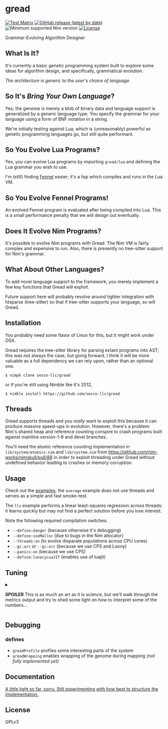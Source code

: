 # gread

[![Test Matrix](https://github.com/disruptek/gread/workflows/CI/badge.svg)](https://github.com/disruptek/gread/actions?query=workflow%3ACI)
[![GitHub release (latest by date)](https://img.shields.io/github/v/release/disruptek/gread?style=flat)](https://github.com/disruptek/gread/releases/latest)
![Minimum supported Nim version](https://img.shields.io/badge/nim-1.6.1%2B-informational?style=flat&logo=nim)
[![License](https://img.shields.io/github/license/disruptek/gread?style=flat)](#license)

Grammar-Evolving Algorithm Designer

## What Is It?

It's currently a basic genetic programming system built to explore some ideas
for algorithm design, and specifically, grammatical evolution.

*The architecture is _generic_ to the user's choice of language.*

## So It's _Bring Your Own Language_?

Yes; the genome is merely a blob of binary data and language support is
generalized by a generic language type.  You specify the grammar for your
language using a form of BNF notation in a string.

We're initially testing against Lua, which is (unreasonably) powerful as
genetic programming languages go, but still quite performant.

## So You Evolve Lua Programs?

Yes, you can evolve Lua programs by importing `gread/lua` and defining the Lua
grammar you wish to use.

I'm (still) finding [Fennel](https://fennel-lang.org/) easier; it's a lisp
which compiles and runs in the Lua VM.

## So You Evolve Fennel Programs!

An evolved Fennel program is evaluated after being compiled into Lua. This is a
small performance penalty that we will design out eventually.

## Does It Evolve Nim Programs?

It's possible to evolve Nim programs with Gread. The Nim VM is fairly complex
and expensive to run. Also, there is presently no tree-sitter support for Nim's
grammar.

## What About Other Languages?

To add novel language support to the framework, you merely implement a few key
functions that Gread will exploit.

Future support here will probably revolve around tighter integration with
htsparse (tree-sitter) so that if tree-sitter supports your language, so will
Gread.

## Installation

You probably need some flavor of Linux for this, but it might work under OSX.

Gread requires the tree-sitter library for parsing extant programs into AST;
this was not always the case, but going forward, I think it will be more
valuable as a full dependency we can rely upon, rather than an optional one.

```
$ nimph clone sesco-llc/gread
```
or if you're still using Nimble like it's 2012,
```
$ nimble install https://github.com/sesco-llc/gread
```

## Threads

Gread supports threads and you _really_ want to exploit this because it can
produce _massive_ speed-ups in evolution. However, there's a problem: Nim's
shared heap and reference counting conspire to crash programs built against
mainline version-1-6 and devel branches.

You'll need the atomic reference counting implementation
in `lib/system/atomics.nim` and `lib/system.nim` from
https://github.com/nim-works/nimskull/pull/88 in order to exploit threading
under Gread without undefined behavior leading to crashes or memory corruption.

## Usage

Check out the [examples](examples/); the `average` example does not use threads
and serves as a simple and fast smoke-test.

The `lls` example performs a linear least-squares regression across threads; it
learns quickly but may not find a perfect solution before you lose interest.

Note the following required compilation switches:

- `--define:danger` (because otherwise it's debugging)
- `--define:useMalloc` (due to bugs in the Nim allocator)
- `--threads:on` (to evolve disparate populations across CPU cores)
- `--gc:arc` or `--gc:orc` (because we use CPS and Loony)
- `--panics:on` (because we use CPS)
- `--define:lunacyLuaJIT` (enables use of luajit)

## Tuning
<details>
  <summary>

**SPOILER**
This is as much an art as it is science, but we'll walk through the
metrics output and try to shed some light on how to interpret some of the
numbers...

  </summary>

Metrics are produced at specified generational intervals for each `Evolver` in
a `Cluster`, and each such instance has a `Core` identifier which is a simple
integer. `Evolvers` encompass unique populations of programs which may also
have unique fitness functions, datasets, virtual machines, and so on. There may
be multiple evolvers running on each thread but clusters generally only launch
`countProcessors()` threads.

Here's sample metrics output from the `lls` example:

```
-5.0000[13]: (+ 2.0 (+ (+ x 2.0 ) 0.5 ) )
               core and thread: 2/11172
                  dataset size: 4
          virtual machine runs: 16681 (never reset)
            average vm runtime:   0.12 ms
         total population size: 500
            average age in pop: 5485
          validity rate in pop: 98.00%
           average valid score: -22.8557
          greatest of all time: -5.0000
           program cache usage: 0.00%
           evolver cache count: 1770
           evolver cache usage: 81.04%
          average program size: 25
         program size variance: 146
          size of best program: 13
         parsimony coefficient: -0.0001
            insufficiency rate: 0.01%
           semantic error rate: 0.00%
         recent lua cache hits: 953
            lua cache hit rate: 10.96%
             lua vm cache size: 16680
             foreign influence: -
              immigration rate: 2.80%
          mapping failure rate: 41.79%
               best generation: 18633
             total generations: 20000
             invention recency: 6.83%
               generation time: 1.4514 ms
                evolution time: 66 sec
```

First, the `Score` of the fittest program discovered, followed by the program
length in brackets. The program length may be a measure of the genome size or
the abstract syntax tree, but it will not correspond to source code size or the
length of symbol names or constants. The program source code itself, Fennel in
this case, follows the score and length.

```
-5.0000[13]: (+ 2.0 (+ (+ x 2.0 ) 0.5 ) )
```

The core number and thread identifier as explained above.
```
               core and thread: 2/11172
```

A `SymbolSet` holds associations between symbols in the program, which do not
vary with program executions, and static input values, which may vary with each
`SymbolSet`.

The `dataset size` reflects the number of symbol sets presented to the `Evolver` for training purposes.

```
                  dataset size: 4
```

We keep a counter of invocations of the LuaVM and reproduce it here along with
the average runtime for all programs run on the virtual machine.

```
          virtual machine runs: 16681 (never reset)
            average vm runtime:   0.12 ms
```

Some population metrics are revealed, including the average age -- in
generations -- of programs that remain in the population, and the percentage of
population members which may be evaluated to produce valid results according
to the supplied `fitone()` function.

In the case of the `lls` example, the `fitone()` evaluates a program and
ensures that it produces a `float` that is not `nan`, `-inf` or `inf`.

Invalid programs cannot compete in tournament selection, so they aren't
terribly valuable -- a high validity rate is coincident with faster learning.

```
         total population size: 500
            average age in pop: 5485
          validity rate in pop: 98.00%
           average valid score: -22.8557
          greatest of all time: -5.0000
```

Some caching may be performed inside `Program` or `Evolver` objects and these
metrics can be useful to analyzing the degree to which programs must be
evaluated with multiple symbol sets in order to compete with one another. A
low cache usage figure is ideal, because it signifies efficient comparison of
programs without exhaustive evaluation.

```
           program cache usage: 0.00%
           evolver cache count: 1770
           evolver cache usage: 81.04%
```

Program size is an important metric because it can signify bloat. Parsimony
below zero suggests that longer programs score more poorly, which the opposite
is true for parsimony above zero.

```
          average program size: 25
         program size variance: 146
          size of best program: 13
         parsimony coefficient: -0.0001
```

The insufficiency rate measures the percentage of programs which, when
evaluated on a single symbol set as in `fitone()`, do not produce an acceptable
`Score`.  The semantic error rate similarly measures errors raised by the LuaVM.

```
            insufficiency rate: 0.01%
           semantic error rate: 0.00%
```

Some caching is performed at the layer of the LuaVM so that we do not
accidentally evaluate a program multiple times with the same inputs. Basically,
any cache hits here reflect an inefficiency in selection, sorting, and caching
processes elsewhere in the system.

```
         recent lua cache hits: 953
            lua cache hit rate: 10.96%
             lua vm cache size: 16680
```

Foreign influence is simply defined as whether the `fittest` program in the
population was sourced from a neighboring evolver in the cluster. If the
program was invented locally, this value will be `-`; otherwise, it will hold
the core number where the program was invented.

The take-away is that a program which was fittest in another population,
perhaps developed against a different dataset and with a different fitness
function, is nonetheless superior to locally-bred programs.

The immigration rate measures the percentage of programs in the population
which arrived from a neighboring evolver, as opposed to being invented locally.

This is a more general measure of the competitiveness of the local population
and, of course, the `sharingRate` across the cluster as a whole. A high value
here can indicate a lack of diversity; I like to see a 1-5% figure here for a
single-objective problem.

```
             foreign influence: -
              immigration rate: 2.80%
```

The mapping failure rate reflects occasions when offspring were produced
for which the genome was insufficient to encode the semantics of the entire
program. This figure reflects a lack of balance between non-terminal and
terminal nodes in the grammar, or perhaps a poor choice of mutation operators.
Ultimately, this is something that should be resolved in gread itself.

```
          mapping failure rate: 41.79%
```

The generational metrics tease out how recently the fittest individual was
invented, with the implication that continuous improvement is ideal.

```
               best generation: 18633
             total generations: 20000
             invention recency: 6.83%
```

We also measure the cumulative wall-clock time of the evolver's runtime, as
well as the average runtime of each generation since the last metrics were
reported.

```
               generation time: 1.4514 ms
                evolution time: 66 sec
```

</details>

## Debugging

### defines

- `greadProfile` profiles some interesting parts of the system
- `greadWrapping` enables wrapping of the genome during mapping _(not fully implemented yet)_

## Documentation

[A little light so far, sorry. Still experimenting with how best to structure the implementation.](https://sesco-llc.github.io/gread/gread.html)

## License
GPLv3
